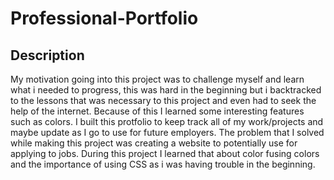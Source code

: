 # Professional-Portfolio

## Description 

My motivation going into this project was to challenge myself and learn what i needed to progress, this was hard in the beginning but i backtracked to the lessons that was necessary to this project and even had to seek the help of the internet. Because of this I learned some interesting features such as colors. I built this protfolio to keep track all of my work/projects and maybe update as I go to use for future employers. The problem that I solved while making this project  was creating a website to potentially use for applying to jobs. During this project I learned that about color fusing colors and the importance of using CSS as i was having trouble in the beginning.
